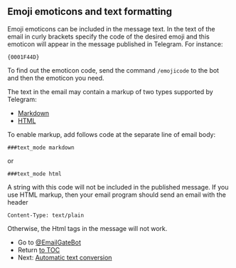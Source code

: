 ## Emoji emoticons and text formatting

Emoji emoticons can be included in the message text.
In the text of the email in curly brackets specify the code of the desired emoji and this emoticon will appear in the message published in Telegram.
For instance:

```
{0001F44D}
```

To find out the emoticon code, send the command `/emojicode` to the bot and then the emoticon you need.

The text in the email may contain a markup of two types supported by Telegram:

- [Markdown](https://core.telegram.org/bots/api#markdown-style)
- [HTML](https://core.telegram.org/bots/api#html-style)

To enable markup, add follows code at the separate line of email body:

```
###text_mode markdown
```

or

```
###text_mode html
```

A string with this code will not be included in the published message.
If you use HTML markup, then your email program should send an email with the header

```
Content-Type: text/plain
```

Otherwise, the Html tags in the message will not work.

- Go to [@EmailGateBot](http://t.me/EmailGateBot?start=utm_KDaxQG000_github-en-formatting)
- Return [to TOC](guide.md)
- Next: [Automatic text conversion](text_conversion.md)
